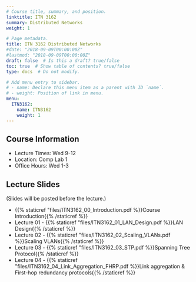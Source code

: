 ```yaml
---
# Course title, summary, and position.
linktitle: ITN 3162
summary: Distributed Networks
weight: 1

# Page metadata.
title: ITN 3162 Distributed Networks
#date: "2018-09-09T00:00:00Z"
#lastmod: "2018-09-09T00:00:00Z"
draft: false  # Is this a draft? true/false
toc: true  # Show table of contents? true/false
type: docs  # Do not modify.

# Add menu entry to sidebar.
# - name: Declare this menu item as a parent with ID `name`.
# - weight: Position of link in menu.
menu:
  ITN3162:
    name: ITN3162
    weight: 1
---
```


## Course Information

- Lecture Times: Wed 9-12
- Location: Comp Lab 1
- Office Hours: Wed 1-3

<!--
## Continuous Feedback
You can provide continuous feedback on lectures, subject matters and performance of the lecturer anonymously through this [Online Feedback Form](https://goo.gl/forms/0QkX4MapDyZp69ts2).
-->
 
## Lecture Slides
(Slides will be posted before the lecture.)

- {{% staticref "files/ITN3162_00_Introduction.pdf %}}Course Introduction{{% /staticref %}}
- Lecture 01 - {{% staticref "files/ITN3162_01_LAN_Design.pdf %}}LAN Design{{% /staticref %}}
- Lecture 02 - {{% staticref "files/ITN3162_02_Scaling_VLANs.pdf %}}Scaling VLANs{{% /staticref %}}
- Lecture 03 - {{% staticref "files/ITN3162_03_STP.pdf %}}Spanning Tree Protocol{{% /staticref %}}
- Lecture 04 - {{% staticref "files/ITN3162_04_Link_Aggregation_FHRP.pdf %}}Link aggregation & First-hop redundancy protocols{{% /staticref %}}
